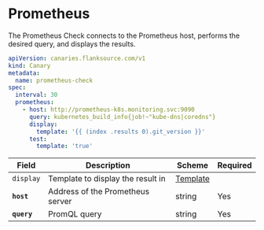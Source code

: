 # <Icon name="prometheus" /> Prometheus

The Prometheus Check connects to the Prometheus host, performs the desired query, and displays the results.

```yaml title="prometheus-check.yml"
apiVersion: canaries.flanksource.com/v1
kind: Canary
metadata:
  name: prometheus-check
spec:
  interval: 30
  prometheus:
    - host: http://prometheus-k8s.monitoring.svc:9090
      query: kubernetes_build_info{job!~"kube-dns|coredns"}
      display:
        template: '{{ (index .results 0).git_version }}'
      test:
        template: 'true'
```

| Field         | Description                                        | Scheme                                | Required |
| ------------- | -------------------------------------------------- | ------------------------------------- | -------- |
| `display`     | Template to display the result in                  | [Template](../concepts/templating.md) |          |
| **`host`**    | Address of the Prometheus server                   | string                                | Yes      |
| **`query`**   | PromQL query                                       | string                                | Yes      |
